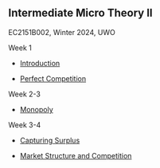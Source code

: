 ## Intermediate Micro Theory II

EC2151B002, Winter 2024, UWO

Week 1
- [Introduction](https://raw.githack.com/hans-mtz/EC2151-UWO/main/Slides/00-intro.html)

- [Perfect Competition](https://raw.githack.com/hans-mtz/EC2151-UWO/main/Slides/01-perfect-comp.html)

Week 2-3
- [Monopoly](https://raw.githack.com/hans-mtz/EC2151-UWO/main/Slides/02-market_power.html)

Week 3-4
- [Capturing Surplus](https://raw.githack.com/hans-mtz/EC2151-UWO/main/Slides/03-monopolistic_behavior.html)

- [Market Structure and Competition](https://raw.githack.com/hans-mtz/EC2151-UWO/main/Slides/04-market-structure-competition.html)